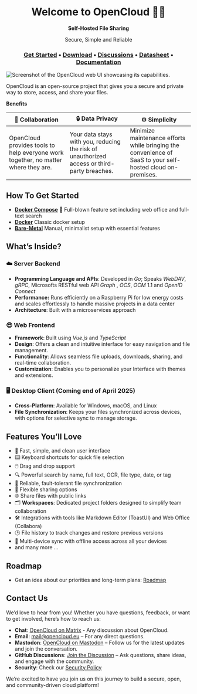 <h1 align="center">Welcome to OpenCloud 👋🏼</h1>

<p align="center"><strong>Self-Hosted File Sharing</strong></p>
<p align="center">Secure, Simple and Reliable</p>

<h3 align="center">
  <b><a href="https://docs.opencloud.eu/docs/admin/getting-started/docker/docker-compose-local">Get Started</a></b>
  •
  <a href="https://github.com/opencloud-eu/opencloud/releases/latest">Download</a>
  •
  <a href="https://github.com/orgs/opencloud-eu/discussions">Discussions</a>
  •
  <a href="https://docs.opencloud.eu/docs/admin/welcome/datasheet">Datasheet</a>
  •
  <a href="https://docs.opencloud.eu/">Documentation</a>
  </h3>

![Screenshot of the OpenCloud web UI showcasing its capabilities.](https://raw.githubusercontent.com/opencloud-eu/.github/refs/heads/main/profile/web-ui-gallery-view-optimized.jpg)

OpenCloud is an open-source project that gives you a secure and private way to store, access, and share your files.

**Benefits**

| 🤝 **Collaboration**               | 🔒 **Data Privacy**              | ⚙️ **Simplicity**                          |
|------------------------------------|----------------------------------|--------------------------------------------|
| OpenCloud provides tools to help everyone work together, no matter where they are. | Your data stays with you, reducing the risk of unauthorized access or third-party breaches. | Minimize maintenance efforts while bringing the convenience of SaaS to your self-hosted cloud on-premises. |


## How To Get Started

- **[Docker Compose](https://docs.opencloud.eu/docs/admin/getting-started/docker/docker-compose-local)** 🌟 Full-blown feature set including web office and full-text search 
- **[Docker](https://docs.opencloud.eu/docs/admin/getting-started/docker/docker)** Classic docker setup 
- **[Bare-Metal](https://docs.opencloud.eu/docs/admin/getting-started/other/bare-metal)** Manual, minimalist setup with essential features 


## What’s Inside?

### ☁️ Server Backend

- **Programming Language and APIs**: Developed in _Go_; Speaks _WebDAV_, _gRPC_, Microsofts RESTful web API _Graph_ , _OCS_, _OCM_ 1.1 and _OpenID Connect_  
- **Performance:** Runs efficiently on a Raspberry Pi for low energy costs and scales effortlessly to handle massive projects in a data center
- **Architecture**: Built with a microservices approach


### 😎 Web Frontend

- **Framework**: Built using _Vue.js_ and _TypeScript_
- **Design**: Offers a clean and intuitive interface for easy navigation and file management.
- **Functionality**: Allows seamless file uploads, downloads, sharing, and real-time collaboration.
- **Customization**: Enables you to personalize your Interface  with themes and extensions.

### 🖥️ Desktop Client (Coming end of April 2025)

- **Cross-Platform**: Available for Windows, macOS, and Linux
- **File Synchronization**: Keeps your files synchronized across devices, with options for selective sync to manage storage.

## Features You’ll Love

- 🚀 Fast, simple, and clean user interface  
- ⌨️ Keyboard shortcuts for quick file selection  
- 🖱️ Drag and drop support
- 🔍 Powerful search by name, full text, OCR, file type, date, or tag 
- 🔄 Reliable, fault-tolerant file synchronization  
- 🔗 Flexible sharing options  
- 🌐 Share files with public links  
- 🗂️ **Workspaces**: Dedicated project folders designed to simplify team collaboration
- 🛠️ Integrations with tools like Markdown Editor (ToastUI) and Web Office (Collabora)  
- 🕒 File history to track changes and restore previous versions  
- 📱 Multi-device sync with offline access across all your devices  
- and many more ...

## Roadmap
- Get an idea about our priorities and long-term plans: [Roadmap](https://opencloud.eu/roadmap)


## Contact Us

We’d love to hear from you! Whether you have questions, feedback, or want to get involved, here’s how to reach us:

- **Chat**: [OpenCloud on Matrix](https://matrix.to/#/#opencloud:matrix.org) - Any discussion about OpenCloud.
- **Email**: [mail@opencloud.eu](mailto:mail@opencloud.eu) – For any direct questions.
- **Mastodon**: [OpenCloud on Mastodon](https://social.opencloud.eu/@OpenCloud) – Follow us for the latest updates and join the conversation.
- **GitHub Discussions**: [Join the Discussion](https://github.com/orgs/opencloud-eu/discussions) – Ask questions, share ideas, and engage with the community.
- **Security**: Check our [Security Policy](SECURITY.md)

We’re excited to have you join us on this journey to build a secure, open, and community-driven cloud platform!
